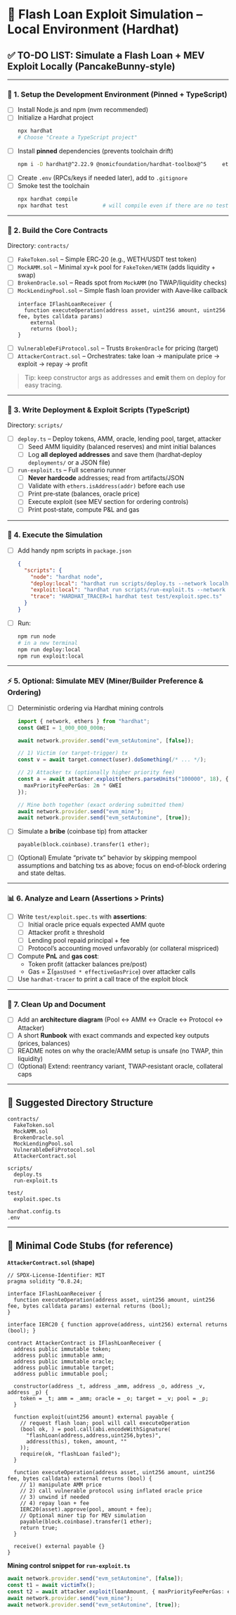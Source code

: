 # 🧪 Flash Loan Exploit Simulation – Local Environment (Hardhat)

## ✅ TO-DO LIST: Simulate a Flash Loan + MEV Exploit Locally (PancakeBunny-style)

---

### 🔧 1. Setup the Development Environment (Pinned + TypeScript)

- [ ] Install Node.js and npm (nvm recommended)
- [ ] Initialize a Hardhat project
  ```bash
  npx hardhat
  # Choose "Create a TypeScript project"
  ```
- [ ] Install **pinned** dependencies (prevents toolchain drift)
  ```bash
  npm i -D hardhat@^2.22.9 @nomicfoundation/hardhat-toolbox@^5     ethers@^6.13.2 hardhat-deploy@^0.12.6 hardhat-tracer@^3.2.0     ts-node typescript @types/node dotenv@^16.4.5
  ```
- [ ] Create `.env` (RPCs/keys if needed later), add to `.gitignore`
- [ ] Smoke test the toolchain
  ```bash
  npx hardhat compile
  npx hardhat test           # will compile even if there are no tests yet
  ```

---

### 🧱 2. Build the Core Contracts

Directory: `contracts/`

- [ ] `FakeToken.sol` – Simple ERC‑20 (e.g., WETH/USDT test token)
- [ ] `MockAMM.sol` – Minimal xy=k pool for `FakeToken/WETH` (adds liquidity + swap)
- [ ] `BrokenOracle.sol` – Reads spot from `MockAMM` (no TWAP/liquidity checks)
- [ ] `MockLendingPool.sol` – Simple flash loan provider with Aave‑like callback
  ```solidity
  interface IFlashLoanReceiver {
    function executeOperation(address asset, uint256 amount, uint256 fee, bytes calldata params)
      external
      returns (bool);
  }
  ```
- [ ] `VulnerableDeFiProtocol.sol` – Trusts `BrokenOracle` for pricing (target)
- [ ] `AttackerContract.sol` – Orchestrates: take loan → manipulate price → exploit → repay → profit

> Tip: keep constructor args as addresses and **emit** them on deploy for easy tracing.

---

### 🧪 3. Write Deployment & Exploit Scripts (TypeScript)

Directory: `scripts/`

- [ ] `deploy.ts` – Deploy tokens, AMM, oracle, lending pool, target, attacker
  - [ ] Seed AMM liquidity (balanced reserves) and mint initial balances
  - [ ] Log **all deployed addresses** and save them (hardhat‑deploy `deployments/` or a JSON file)
- [ ] `run-exploit.ts` – Full scenario runner
  - [ ] **Never hardcode** addresses; read from artifacts/JSON
  - [ ] Validate with `ethers.isAddress(addr)` before each use
  - [ ] Print pre‑state (balances, oracle price)
  - [ ] Execute exploit (see MEV section for ordering controls)
  - [ ] Print post‑state, compute P&L and gas

---

### 🔁 4. Execute the Simulation

- [ ] Add handy npm scripts in `package.json`
  ```json
  {
    "scripts": {
      "node": "hardhat node",
      "deploy:local": "hardhat run scripts/deploy.ts --network localhost",
      "exploit:local": "hardhat run scripts/run-exploit.ts --network localhost",
      "trace": "HARDHAT_TRACER=1 hardhat test test/exploit.spec.ts"
    }
  }
  ```

- [ ] Run:
  ```bash
  npm run node
  # in a new terminal
  npm run deploy:local
  npm run exploit:local
  ```

---

### ⚡ 5. Optional: Simulate MEV (Miner/Builder Preference & Ordering)

- [ ] Deterministic ordering via Hardhat mining controls
  ```ts
  import { network, ethers } from "hardhat";
  const GWEI = 1_000_000_000n;

  await network.provider.send("evm_setAutomine", [false]);

  // 1) Victim (or target-trigger) tx
  const v = await target.connect(user).doSomething(/* ... */);

  // 2) Attacker tx (optionally higher priority fee)
  const a = await attacker.exploit(ethers.parseUnits("100000", 18), {
    maxPriorityFeePerGas: 2n * GWEI
  });

  // Mine both together (exact ordering submitted them)
  await network.provider.send("evm_mine");
  await network.provider.send("evm_setAutomine", [true]);
  ```

- [ ] Simulate a **bribe** (coinbase tip) from attacker
  ```solidity
  payable(block.coinbase).transfer(1 ether);
  ```

- [ ] (Optional) Emulate “private tx” behavior by skipping mempool assumptions and
      batching txs as above; focus on end‑of‑block ordering and state deltas.

---

### 📊 6. Analyze and Learn (Assertions > Prints)

- [ ] Write `test/exploit.spec.ts` with **assertions**:
  - [ ] Initial oracle price equals expected AMM quote
  - [ ] Attacker profit ≥ threshold
  - [ ] Lending pool repaid principal + fee
  - [ ] Protocol’s accounting moved unfavorably (or collateral mispriced)
- [ ] Compute **PnL** and **gas cost**:
  - Token profit (attacker balances pre/post)
  - Gas = Σ(`gasUsed * effectiveGasPrice`) over attacker calls
- [ ] Use `hardhat-tracer` to print a call trace of the exploit block

---

### 🧹 7. Clean Up and Document

- [ ] Add an **architecture diagram** (Pool ↔ AMM ↔ Oracle ↔ Protocol ↔ Attacker)
- [ ] A short **Runbook** with exact commands and expected key outputs (prices, balances)
- [ ] README notes on why the oracle/AMM setup is unsafe (no TWAP, thin liquidity)
- [ ] (Optional) Extend: reentrancy variant, TWAP‑resistant oracle, collateral caps

---

## 📁 Suggested Directory Structure

```
contracts/
  FakeToken.sol
  MockAMM.sol
  BrokenOracle.sol
  MockLendingPool.sol
  VulnerableDeFiProtocol.sol
  AttackerContract.sol

scripts/
  deploy.ts
  run-exploit.ts

test/
  exploit.spec.ts

hardhat.config.ts
.env
```

---

## 🧩 Minimal Code Stubs (for reference)

**`AttackerContract.sol` (shape)**
```solidity
// SPDX-License-Identifier: MIT
pragma solidity ^0.8.24;

interface IFlashLoanReceiver {
  function executeOperation(address asset, uint256 amount, uint256 fee, bytes calldata params) external returns (bool);
}

interface IERC20 { function approve(address, uint256) external returns (bool); }

contract AttackerContract is IFlashLoanReceiver {
  address public immutable token;
  address public immutable amm;
  address public immutable oracle;
  address public immutable target;
  address public immutable pool;

  constructor(address _t, address _amm, address _o, address _v, address _p) {
    token = _t; amm = _amm; oracle = _o; target = _v; pool = _p;
  }

  function exploit(uint256 amount) external payable {
    // request flash loan; pool will call executeOperation
    (bool ok, ) = pool.call(abi.encodeWithSignature(
      "flashLoan(address,address,uint256,bytes)",
      address(this), token, amount, ""
    ));
    require(ok, "flashLoan failed");
  }

  function executeOperation(address asset, uint256 amount, uint256 fee, bytes calldata) external returns (bool) {
    // 1) manipulate AMM price
    // 2) call vulnerable protocol using inflated oracle price
    // 3) unwind if needed
    // 4) repay loan + fee
    IERC20(asset).approve(pool, amount + fee);
    // Optional miner tip for MEV simulation
    payable(block.coinbase).transfer(1 ether);
    return true;
  }

  receive() external payable {}
}
```

**Mining control snippet for `run-exploit.ts`**
```ts
await network.provider.send("evm_setAutomine", [false]);
const t1 = await victimTx();
const t2 = await attacker.exploit(loanAmount, { maxPriorityFeePerGas: ethers.parseUnits("2", "gwei") });
await network.provider.send("evm_mine");
await network.provider.send("evm_setAutomine", [true]);
```
